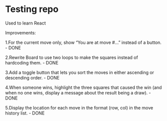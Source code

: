 # Testing repo

Used to learn React

Improvements:

1.For the current move only, show “You are at move #…” instead of a button. - DONE

2.Rewrite Board to use two loops to make the squares instead of hardcoding them. - DONE

3.Add a toggle button that lets you sort the moves in either ascending or descending order. - DONE

4.When someone wins, highlight the three squares that caused the win (and when no one wins, display a message about the result being a draw). - DONE

5.Display the location for each move in the format (row, col) in the move history list. - DONE